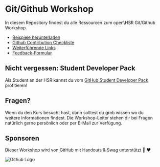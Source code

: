# Git/Github Workshop
In diesem Repository findest du alle Ressourcen zum open\HSR Git/Github Workshop.

* [Beispiele herunterladen](https://raw.githubusercontent.com/openhsr/git-github-workshop/master/examples/git-github-workshop.zip)
* [Github Contribution Checkliste](admin/github-contribution-checkliste.md)
* [Weiterführende Links](admin/links.md)
* [Feedback-Formular](https://goo.gl/forms/6FT0sA12kVre9stD2)

## Nicht vergessen: Student Developer Pack

Als Student an der HSR kannst du vom [GitHub Student Developer Pack](https://education.github.com/pack) profitieren! 

## Fragen?
Wenn du den Kurs besucht hast, dann solltest du grob wissen wo du weitere Informationen findest.
Die Workshop-Leiter stehen dir bei Fragen natürlich gerne persönlich oder per E-Mail zur Verfügung.

## Sponsoren

Dieser Workshop wird von GitHub mit Handouts & Swag unterstützt :tada: :heart:

![Github Logo](https://github.githubassets.com/images/modules/logos_page/GitHub-Logo.png)
